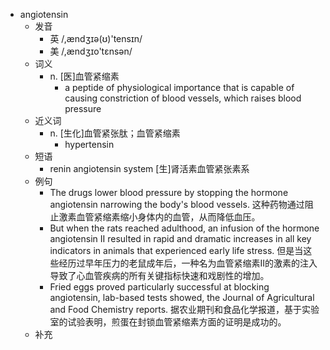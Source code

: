 - angiotensin
  - 发音
    - 英 /,ændʒɪə(ʊ)'tensɪn/
    - 美 /,ændʒɪo'tɛnsən/
  - 词义
    - n. [医]血管紧缩素
      - a peptide of physiological importance that is capable of causing constriction of blood vessels, which raises blood pressure 
  - 近义词
    - n. [生化]血管紧张肽；血管紧缩素
      - hypertensin
  - 短语
    - renin angiotensin system [生]肾活素血管紧张素系
  - 例句
    - The drugs lower blood pressure by stopping the hormone angiotensin narrowing the body's blood vessels. 这种药物通过阻止激素血管紧缩素缩小身体内的血管，从而降低血压。
    - But when the rats reached adulthood, an infusion of the hormone angiotensin II resulted in rapid and dramatic increases in all key indicators in animals that experienced early life stress. 但是当这些经历过早年压力的老鼠成年后，一种名为血管紧缩素Ⅱ的激素的注入导致了心血管疾病的所有关键指标快速和戏剧性的增加。
    - Fried eggs proved particularly successful at blocking angiotensin, lab-based tests showed, the Journal of Agricultural and Food Chemistry reports. 据农业期刊和食品化学报道，基于实验室的试验表明，煎蛋在封锁血管紧缩素方面的证明是成功的。
  - 补充